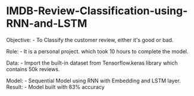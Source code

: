 # IMDB-Review-Classification-using-RNN-and-LSTM


Objective: - To Classify the customer review, either it's good or bad.

Role: - It is a personal project. which took 10 hours to complete the model.

Data: - Import the built-in dataset from Tensorflow.keras library which contains 50k reviews.

Model: - Sequential Model using RNN with Embedding and LSTM layer. Result: - Model built with 83% accuracy
